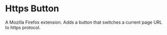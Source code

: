 # Https Button

A Mozilla Firefox extension. Adds a button that switches a current page URL to https protocol.

